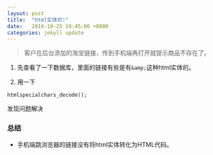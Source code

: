 ```yaml
---
layout: post
title:  "html实体坑!"
date:   2016-10-25 19:45:06 +0800
categories: jekyll update
---
```

> 客户在后台添加的淘宝链接，传到手机端再打开就提示商品不存在了。



 1. 先查看了一下数据库，里面的链接有些是有```&amp;```这种html实体的。

 2. 用一下 
 ```
 htmlspecialchars_decode();
 ```
发现问题解决

### 总结
- 手机端跳浏览器的链接没有将html实体转化为HTML代码。